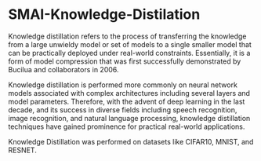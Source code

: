 # SMAI-Knowledge-Distilation

Knowledge distillation refers to the process of transferring the knowledge from a large unwieldy model or set of models to a single smaller model that can be practically deployed under real-world constraints. Essentially, it is a form of model compression that was first successfully demonstrated by Bucilua and collaborators in 2006.

Knowledge distillation is performed more commonly on neural network models associated with complex architectures including several layers and model parameters. Therefore, with the advent of deep learning in the last decade, and its success in diverse fields including speech recognition, image recognition, and natural language processing, knowledge distillation techniques have gained prominence for practical real-world applications.

Knowledge Distillation was performed on datasets like CIFAR10, MNIST,  and RESNET.